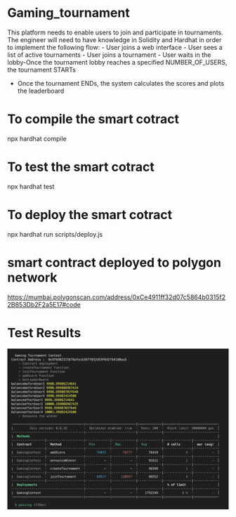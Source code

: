 # Gaming_tournament
This platform needs to enable users to join and participate in tournaments. The engineer will need to have knowledge in Solidity and Hardhat in order to implement the following flow: - User joins a web interface - User sees a list of active tournaments - User joins a tournament - User waits in the lobby-Once the tournament lobby reaches a specified NUMBER_OF_USERS, the tournament STARTs
- Once the tournament ENDs, the system calculates the scores and plots the
leaderboard 

# To compile  the smart cotract 
npx hardhat compile
# To test  the smart cotract 
npx hardhat test
# To deploy the smart cotract 
npx hardhat run scripts/deploy.js 


# smart contract deployed to polygon network 
https://mumbai.polygonscan.com/address/0xCe4911ff32d07c5864b0315f22B853Db2F2a5E17#code


# Test Results 
![Test Results You get](https://github.com/Maheswaranx15/Gaming_tournament/blob/main/Screenshot%202023-04-22%20at%202.04.41%20PM.png)